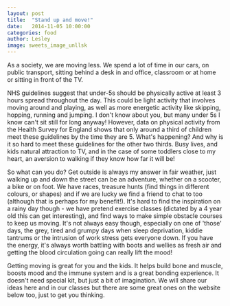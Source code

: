 ```yaml
---
layout: post
title:  "Stand up and move!"
date:   2014-11-05 10:00:00
categories: food
author: Lesley
image: sweets_image_unllsk
---
```


As a society, we are moving less. We spend a lot of time in our cars, on public transport, sitting behind a desk in and office, classroom or at home or sitting in front of the TV. 

NHS guidelines suggest that under-5s should be physically active at least 3 hours spread throughout the day. This could be light activity that involves moving around and playing, as well as more energetic activity like skipping, hopping, running and jumping. I don't know about you, but many under 5s I know can't sit still for long anyway! However, data on physical activity from the Health Survey for England shows that only around a third of children meet these guidelines by the time they are 5. What's happening?  And why is it so hard to meet these guidelines for the other two thirds. Busy lives, and kids natural attraction to TV, and in the case of some toddlers close to my heart, an aversion to walking if they know how far it will be! 

So what can you do? Get outside is always my answer in fair weather, just walking up and down the street can be an adventure, whether on a scooter, a bike or on foot. We have races, treasure hunts (find things in different colours, or shapes) and if we are lucky we find a friend to chat to too (although that is perhaps for my benefit!). It's hard to find the inspiration on a rainy day though - we have pretend exercise classes (dictated by a 4 year old this can get interesting), and find ways to make simple obstacle courses to keep us moving. It's not always easy though, especially on one of 'those' days, the grey, tired and grumpy days when sleep deprivation, kiddie tantrums or the intrusion of work stress gets everyone down. If you have the energy, it's always worth battling with boots and wellies as fresh air and getting the blood circulation going can really lift the mood! 

Getting moving is great for you and the kids. It helps build bone and muscle, boosts mood and the immune system and is a great bonding experience. It doesn't need special kit, but just a bit of imagination. We will share our ideas here and in our classes but there are some great ones on the website below too, just to get you thinking. 
